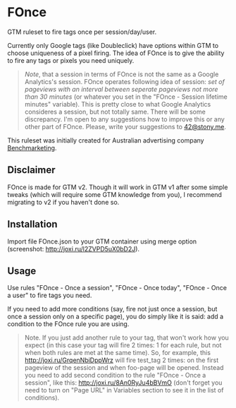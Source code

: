 # FOnce
GTM ruleset to fire tags once per session/day/user.

Currently only Google tags (like Doubleclick) have options within GTM to choose uniqueness of a pixel firing. The idea of FOnce is to give the ability to fire any tags or pixels you need uniquely.

> _Note_, that a session in terms of FOnce is not the same as a Google Analytics's session. FOnce operates following idea of session: _set of pageviews with an interval between seperate pageviews not more than 30 minutes_ (or whatever you set in the "FOnce - Session lifetime minutes" variable). This is pretty close to what Google Analytics consideres a session, but not totally same. There will be some discrepancy. I'm open to any suggestions how to improve this or any other part of FOnce. Please, write your suggestions to [42@stony.me](mailto:42@stony.me).

This ruleset was initially created for Australian advertising company <a href="http://benchmarketing.com.au/" target="_blank">Benchmarketing</a>.

## Disclaimer
FOnce is made for GTM v2. Though it will work in GTM v1 after some simple tweaks (which will require some GTM knowledge from you), I recommend migrating to v2 if you haven't done so.

## Installation
Import file FOnce.json to your GTM container using merge option (screenshot: http://joxi.ru/l2ZVPD5uX0bD2J).

## Usage
Use rules "FOnce - Once a session", "FOnce - Once today", "FOnce - Once a user" to fire tags you need.

If you need to add more conditions (say, fire not just once a session, but once a session only on a specific page), you do simply like it is said: add a condition to the FOnce rule you are using.

> Note. If you just add another rule to your tag, that won't work how you expect (in this case your tag will fire 2 times: 1 for each rule, but not when both rules are met at the same time). So, for example, this http://joxi.ru/GrqenNbiDppWrz will fire test_tag 2 times: on the first pageview of the session and when foo-page will be opened. Instead you need to add second condition to the rule "FOnce - Once a session", like this: http://joxi.ru/8An0RyJu4bBVmO (don't forget you need to turn on "Page URL" in Variables section to see it in the list of conditions).
